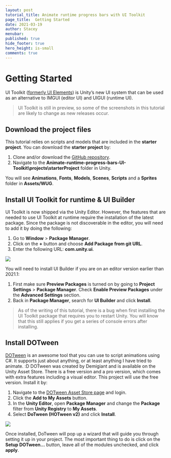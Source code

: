 ```yaml
---
layout: post
tutorial_title: Animate runtime progress bars with UI Toolkit
page_title:  Getting Started
date: 2021-03-19
author: Stacey
menubar: 
published: true
hide_footer: true
hero_height: is-small
comments: true
---
```

# Getting Started

UI Toolkit ([formerly UI Elements](https://forum.unity.com/threads/renaming-uielements-to-ui-toolkit.854245/)) is Unity’s new UI system that can be used as an alternative to IMGUI (editor UI) and UIGUI (runtime UI). 

> UI Toolkit is still in preview, so some of the screenshots in this tutorial are likely to change as new releases occur.

## Download the project files
This tutorial relies on scripts and models that are included in the **starter project**. You can download the **starter project** by:

1. Clone and/or download the [GitHub repository](https://github.com/Yecats/GameDevTutorials). 
2. Navigate to the **Animate-runtime-progress-bars-UI-Toolkit\projects\starterProject** folder in Unity. 

You will see **Animations**, **Fonts**, **Models**, **Scenes**, **Scripts** and a **Sprites** folder in **Assets/WUG**. 

## Install UI Toolkit for runtime & UI Builder
UI Toolkit is now shipped via the Unity Editor. However, the features that are needed to use UI Toolkit at runtime require the installation of the latest package. Since the package is not discoverable in the editor, you will need to add it by doing the following:

1.	Go to **Window** > **Package Manager**.
2.	Click on the **+** button and choose **Add Package from git URL**.
3.	Enter the following URL: **com.unity.ui**.

![]({{page.dir}}/images/1-gs-packagemanager.gif)

You will need to install UI Builder if you are on an editor version earlier than 2021.1:

1.	First make sure **Preview Packages** is turned on by going to **Project Settings** > **Package Manager**. Check **Enable Preview Packages** under the **Advanced Settings** section.
2.	Back in **Package Manager**, search for **UI Builder** and click **Install**.

> As of the writing of this tutorial, there is a bug when first installing the UI Toolkit package that requires you to restart Unity. You will know that this still applies if you get a series of console errors after installing.

## Install DOTween
[DOTween](http://dotween.demigiant.com/) is an awesome tool that you can use to script animations using C#. It supports just about anything, or at least anything I have tried to animate. :D DOTween was created by Demigiant and is available on the Unity Asset Store. There is a free version and a pro version, which comes with extra features including a visual editor. This project will use the free version. Install it by:

1.	Navigate to the [DOTween Asset Store page](https://assetstore.unity.com/packages/tools/animation/dotween-hotween-v2-27676) and login.
2.	Click the **Add to My Assets** button. 
3.	In the **Unity Editor**, open **Package Manager** and change the **Package** filter from **Unity Registry** to **My Assets**.
4.	Select **DoTween (HOTween v2)** and click **Install**.

![]({{page.dir}}/images/pt1-store.gif)

Once installed, DoTween will pop up a wizard that will guide you through setting it up in your project. The most important thing to do is click on the **Setup DOTween…** button, leave all of the modules unchecked, and click **apply**. 


